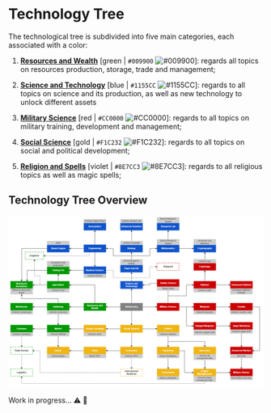 # Technology Tree

The technological tree is subdivided into five main categories, each associated with a color:
1. <ins>**Resources and Wealth**</ins> [green | `#009900` ![#009900](https://placehold.co/15x15/009900/009900.png)]: regards all topics on resources production, storage, trade and management;

2. <ins>**Science and Technology**</ins> [blue | `#1155CC` ![#1155CC](https://placehold.co/15x15/1155CC/1155CC.png)]: regards to all topics on science and its production, as well as new technology to unlock different assets

3. <ins>**Military Science**</ins> [red | `#CC0000` ![#CC0000](https://placehold.co/15x15/CC0000/CC0000.png)]: regards to all topics on military training, development and management;

4. <ins>**Social Science**</ins> [gold | `#F1C232` ![#F1C232](https://placehold.co/15x15/F1C232/F1C232.png)]: regards to all topics on social and political development;

5. <ins>**Religion and Spells**</ins> [violet | `#8E7CC3` ![#8E7CC3](https://placehold.co/15x15/8E7CC3/8E7CC3.png)]: regards to all religious topics as well as magic spells;

## Technology Tree Overview

![TechTree](../assets/TechTree.v0.0-TechTree.png)

Work in progress... :warning: :construction_worker:
